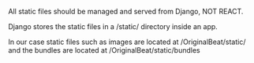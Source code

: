 All static files should be managed and served from Django, NOT REACT.

Django stores the static files in a /static/ directory inside an app.

In our case static files such as images are located at /OriginalBeat/static/
and the bundles are located at /OriginalBeat/static/bundles